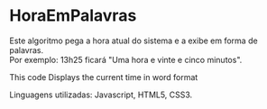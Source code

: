 <h1>HoraEmPalavras</h1>
<p>Este algoritmo pega a hora atual do sistema e a exibe em forma de palavras.<br />
Por exemplo: 13h25 ficará "Uma hora e vinte e cinco minutos".</p>
<p>This code Displays the current time in word format</p>
<p>Linguagens utilizadas: Javascript, HTML5, CSS3.</p>
